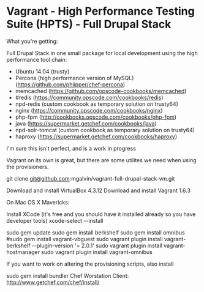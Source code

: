 # Vagrant - High Performance Testing Suite (HPTS) - Full Drupal Stack

What you're getting:

Full Drupal Stack in one small package for local development using the high performance tool chain:

 * Ubuntu 14.04 (trusty)
 * Percona (high performance version of MySQL) (https://github.com/phlipper/chef-percona)
 * memcached (https://github.com/opscode-cookbooks/memcached)
 * #redis (https://community.opscode.com/cookbooks/redis)
 * npd-redis (custom cookbook as temporary solution on trusty64)
 * nginx (https://community.opscode.com/cookbooks/nginx)
 * php-fpm (http://cookbooks.opscode.com/cookbooks/php-fpm)
 * java (https://supermarket.getchef.com/cookbooks/java)
 * npd-solr-tomcat (custom cookbook as temporary solution on trusty64)
 * haproxy (https://supermarket.getchef.com/cookbooks/haproxy)

I'm sure this isn't perfect, and is a work in progress

Vagrant on its own is great, but there are some utilites we need when using the provisioners.

git clone git@github.com:mgalvin/vagrant-full-drupal-stack-vm.git

Download and install VirtualBox 4.3.12
Download and install Vagrant 1.6.3

On Mac OS X Mavericks:

Install XCode (it's free and you should have it installed already so you have developer tools)
xcode-select --install

sudo gem update
sudo gem install berkshelf
sudo gem install omnibus
#sudo gem install vagrant-vbguest
sudo vagrant plugin install vagrant-berkshelf --plugin-version '= 2.0.1'
sudo vagrant plugin install vagrant-hostmanager
sudo vagrant plugin install vagrant-omnibus


If you want to work on altering the provisioning scripts, also install

sudo gem install bundler
Chef Worstation Client: http://www.getchef.com/chef/install/
